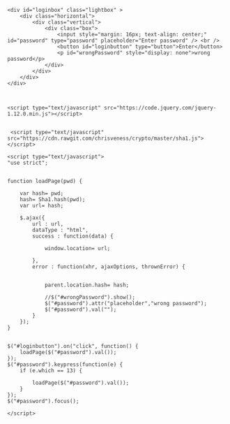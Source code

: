
<html xmlns="http://www.w3.org/1999/xhtml">
<head>
<title></title>

<meta name="viewport" content="width=device-width, initial-scale=1.0">

</head>

<style>

body {
	
	background-image: url('pattern.jpeg');
	background-attachment: fixed;
	color: #333;
}

.box {
	border-radius: 3px;
	background: rgba(101, 101, 101, 0.7); margin: auto; padding: 12px;
}

.lightbox {
	zoom: 1.5;
	position: fixed;
	top: 0;
	left: 0;
	width: 100%;
	height: 100%;
	background: rgba(10, 10, 10, 0.8);
	text-align: center;
	margin: auto;
	
}

div.horizontal {
	display: flex;
	justify-content: center;
	height: 100%;
}

div.vertical {
	display: flex;
	flex-direction: column;
	justify-content: center;
	width: 100%;
}

::-webkit-input-placeholder {
   color: #955;
   text-align: center;
}

::-moz-placeholder {  
   color: #955;
   text-align: center;
}

:-ms-input-placeholder {  
   color: #955;
   text-align: center;
}

</style>

<body>
	
	<div id="loginbox" class="lightbox" >
		<div class="horizontal">
			<div class="vertical">
				<div class="box">				
					<input style="margin: 16px; text-align: center;" id="password" type="password" placeholder="Enter password" /> <br />
					<button id="loginbutton" type="button">Enter</button>
					<p id="wrongPassword" style="display: none">wrong password</p>
				</div>
			</div>
		</div>
	</div>



	<script type="text/javascript" src="https://code.jquery.com/jquery-1.12.0.min.js"></script>
	 

	 <script type="text/javascript" src="https://cdn.rawgit.com/chrisveness/crypto/master/sha1.js"></script>

	<script type="text/javascript">
	"use strict";


	function loadPage(pwd) {
		
		var hash= pwd;
		hash= Sha1.hash(pwd);
		var url= hash;
			
		$.ajax({
			url : url,
			dataType : "html",
			success : function(data) {

				window.location= url;

			},
			error : function(xhr, ajaxOptions, thrownError) {
			

				parent.location.hash= hash;

				//$("#wrongPassword").show();
				$("#password").attr("placeholder","wrong password");
				$("#password").val("");
			}
		});
	}

	 
	$("#loginbutton").on("click", function() {
		loadPage($("#password").val());
	});
	$("#password").keypress(function(e) {
		if (e.which == 13) {
			
			loadPage($("#password").val());
		}
	});
	$("#password").focus();
		
	</script>

</body>
</html>
